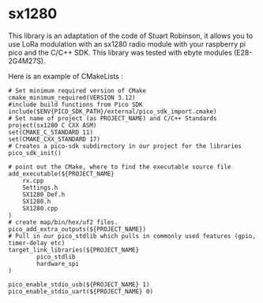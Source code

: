 # sx1280

This library is an adaptation of the code of Stuart Robinson, it allows you to use LoRa modulation with an sx1280 radio module with your raspberry pi pico and the C/C++ SDK. This library was tested with ebyte modules (E28-2G4M27S). 

Here is an example of CMakeLists :

    # Set minimum required version of CMake
    cmake_minimum_required(VERSION 3.12)
    #include build functions from Pico SDK
    include($ENV{PICO_SDK_PATH}/external/pico_sdk_import.cmake)
    # Set name of project (as PROJECT_NAME) and C/C++ Standards
    project(sx1280 C CXX ASM)
    set(CMAKE_C_STANDARD 11)
    set(CMAKE_CXX_STANDARD 17)
    # Creates a pico-sdk subdirectory in our project for the libraries
    pico_sdk_init()

    # point out the CMake, where to find the executable source file
    add_executable(${PROJECT_NAME}
        rx.cpp
        Settings.h
        SX1280_Def.h
        SX1280.h
        SX1280.cpp
    )
    # create map/bin/hex/uf2 files.
    pico_add_extra_outputs(${PROJECT_NAME})
    # Pull in our pico_stdlib which pulls in commonly used features (gpio, timer-delay etc)
    target_link_libraries(${PROJECT_NAME}
            pico_stdlib
            hardware_spi
    )

    pico_enable_stdio_usb(${PROJECT_NAME} 1)
    pico_enable_stdio_uart(${PROJECT_NAME} 0)

